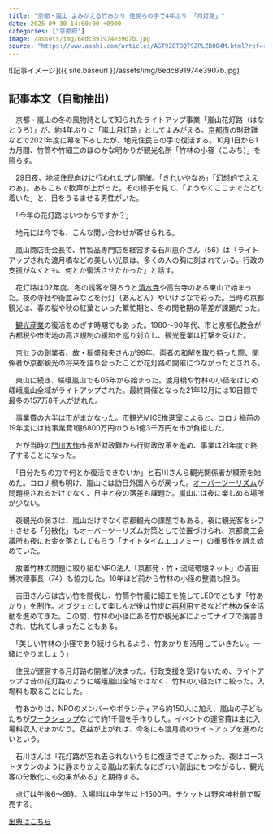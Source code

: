 ```yaml
---
title: "京都・嵐山 よみがえる竹あかり 住民らの手で4年ぶり 「月灯路」"
date: 2025-09-30 14:00:00 +0900
categories: ["京都府"]
image: /assets/img/6edc891974e3907b.jpg
source: "https://www.asahi.com/articles/AST9Z0TBQT9ZPLZB004M.html?ref=rss"
---
```


![記事イメージ]({{ site.baseurl }}/assets/img/6edc891974e3907b.jpg)

## 記事本文（自動抽出）
<div><div class="nfyQp"><p>　京都・嵐山の冬の風物詩として知られたライトアップ事業「嵐山花灯路（はなとうろ）」が、約4年ぶりに「嵐山月灯路」としてよみがえる。<a href="//www.asahi.com/topics/word/%E4%BA%AC%E9%83%BD%E5%B8%82.html" title="京都市 のトピックスを開く" class="eWgMZ">京都市</a>の財政難などで2021年度に幕を下ろしたが、地元住民らの手で復活する。10月1日から1カ月間、竹筒や竹細工のほのかな明かりが観光名所「竹林の小径（こみち）」を照らす。</p><p>　29日夜、地域住民向けに行われたプレ開催。「きれいやなあ」「幻想的でええわあ」。あちこちで歓声が上がった。その様子を見て、「ようやくここまでたどり着いた」と、目をうるませる男性がいた。</p><p>　「今年の花灯路はいつからですか？」</p><p>　地元には今でも、こんな問い合わせが寄せられる。</p><p>　嵐山商店街会長で、竹製品専門店を経営する石川恵介さん（56）は「ライトアップされた渡月橋などの美しい光景は、多くの人の胸に刻まれている。行政の支援がなくとも、何とか復活させたかった」と話す。</p><p>　花灯路は02年度、冬の誘客を図ろうと<a href="//www.asahi.com/topics/word/%E6%B8%85%E6%B0%B4%E5%AF%BA.html" title="清水寺 のトピックスを開く" class="eWgMZ">清水寺</a>や高台寺のある東山で始まった。夜の寺社や街並みなどを行灯（あんどん）やいけばなで彩った。当時の京都観光は、春の桜や秋の紅葉といった繁忙期と、冬の閑散期の落差が課題だった。</p><p>　<a href="//www.asahi.com/topics/word/%E8%A6%B3%E5%85%89%E7%94%A3%E6%A5%AD.html" title="観光産業 のトピックスを開く" class="eWgMZ">観光産業</a>の復活をめざす時期でもあった。1980～90年代、市と京都仏教会が古都税や市街地の高さ規制の緩和を巡り対立し、観光産業は打撃を受けた。</p><p>　<a href="//www.asahi.com/topics/word/%E4%BA%AC%E3%82%BB%E3%83%A9.html" title="京セラ のトピックスを開く" class="eWgMZ">京セラ</a>の創業者、故・<a href="//www.asahi.com/topics/word/%E7%A8%B2%E7%9B%9B%E5%92%8C%E5%A4%AB.html" title="稲盛和夫 のトピックスを開く" class="eWgMZ">稲盛和夫</a>さんが99年、両者の和解を取り持った際、関係者が京都観光の将来を語り合ったことが花灯路の開催につながったとされる。</p><p>　東山に続き、嵯峨嵐山でも05年から始まった。渡月橋や竹林の小径をはじめ嵯峨嵐山全域がライトアップされた。最終開催となった21年12月には10日間で最多の157万8千人が訪れた。</p><p>　事業費の大半は市がまかなった。市観光MICE推進室によると、コロナ禍前の19年度には総事業費1億6800万円のうち1億3千万円を市が負担した。</p><p>　だが当時の<a href="//www.asahi.com/topics/word/%E9%96%80%E5%B7%9D%E5%A4%A7%E4%BD%9C.html" title="門川大作 のトピックスを開く" class="eWgMZ">門川大作</a>市長が財政難から行財政改革を進め、事業は21年度で終了することになった。</p><p>　「自分たちの力で何とか復活できないか」と石川さんら観光関係者が模索を始めた。コロナ禍も明け、嵐山には訪日外国人らが戻った。<a href="//www.asahi.com/topics/word/%E8%A6%B3%E5%85%89%E5%85%AC%E5%AE%B3.html" title="オーバーツーリズム のトピックスを開く" class="eWgMZ">オーバーツーリズム</a>が問題視されるだけでなく、日中と夜の落差も課題だ。嵐山には夜に楽しめる場所が少ない。</p><p>　夜観光の弱さは、嵐山だけでなく京都観光の課題でもある。夜に観光客をシフトさせる「分散化」もオーバーツーリズム対策として位置づけられ、京都商工会議所も夜にお金を落としてもらう「ナイトタイムエコノミー」の重要性を訴え始めていた。</p><p>　放置竹林の問題に取り組むNPO法人「京都発・竹・流域環境ネット」の吉田博次理事長（74）も協力した。10年ほど前から竹林の小径の整備も担う。</p><p>　吉田さんらは古い竹を間伐し、竹筒や竹籠に細工を施してLEDでともす「竹あかり」を制作。オブジェとして楽しんだ後は竹炭に<a href="//www.asahi.com/topics/word/%E5%86%8D%E5%88%A9%E7%94%A8.html" title="再利用 のトピックスを開く" class="eWgMZ">再利用</a>するなど竹林の保全活動を進めてきた。この間、竹林の小径にある竹が観光客によってナイフで落書きされ、枯れてしまったこともある。</p><p>　「美しい竹林の小径であり続けられるよう、竹あかりを活用していきたい。一緒にやりましょう」</p><p>　住民が運営する月灯路の開催が決まった。行政支援を受けないため、ライトアップは昔の花灯路のように嵯峨嵐山全域ではなく、竹林の小径だけに絞った。入場料も取ることにした。</p><p>　竹あかりは、NPOのメンバーやボランティアら約150人に加え、嵐山の子どもたちが<a href="//www.asahi.com/topics/word/%E3%83%AF%E3%83%BC%E3%82%AF%E3%82%B7%E3%83%A7%E3%83%83%E3%83%97.html" title="ワークショップ のトピックスを開く" class="eWgMZ">ワークショップ</a>などで約1千個を手作りした。イベントの運営費は主に入場料収入でまかなう。収益が上がれば、今冬にも渡月橋のライトアップを進めたいという。</p><p>　石川さんは「花灯路が忘れ去られないうちに復活できてよかった。夜はゴーストタウンのように静まりかえる嵐山の新たなにぎわい創出にもつながるし、観光客の分散化にも効果がある」と期待する。</p><p>　点灯は午後6～9時。入場料は中学生以上1500円。チケットは野宮神社前で販売する。</p><p id="_gtm_LastLine"></p></div></div>

[出典はこちら](https://www.asahi.com/articles/AST9Z0TBQT9ZPLZB004M.html?ref=rss)
